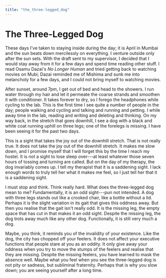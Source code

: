 ```yaml
---
title: "the_three-legged_dog"
---
```


# The Three-Legged Dog

These days I've taken to staying inside during the day; it is April in
Mumbai and the sun beats down mercilessly on everything. I venture
outside only after the sun sets. With the draft sent to my supervisor, I
decided that I would stay away from it for a few days and spend time
reading other stuff. I read Osamu Dazai's *No Longer Human* and tried
getting back to watching movies on Mubi; Dazai reminded me of Mishima
and sunk me into melancholy for a few days, and I could not bring myself
to watching movies.

After sunset, around 7pm, I get out of bed and head to the showers. I
run water through my hair and let it permeate the coarse strands and
smoothen it with conditioner. It takes forever to dry, so I forego the
headphones while cycling to the lab. This is the first time I see quite
a number of people in the day; people walking and cycling and talking
and running and petting. I while away time in the lab, reading and
writing and deleting and thinking. On my way back, in the stretch that
goes downhill, I see a dog with a black and white coat running uphill on
three legs; one of the forelegs is missing. I have been seeing it for
the past two days.

This is a sight that takes the joy out of the downhill stretch. That is
not really true. It does not take the joy out of the downhill stretch.
It makes me slow down, and I promise myself that I will forget this by
the time I reach my hostel. It is not a sight to lose sleep over---at
least whatever those seven hours of tossing and turning are called. But
on the day of my therapy, the dog invariably comes up. I tell my
therapist that it is a saddening sight. I lack enough words to truly
tell her what it makes me feel, so I just tell her that it is a
saddening sight.

I must stop and think. Think really hard. What does the three-legged dog
mean to me? Fundamentally, it is an odd sight---pun not intended. A dog
with three legs stands out like a crooked chair, like a bottle without a
lid. Perhaps it is the slight variation in its gait that gives this
oddness away. But then you realise that the gait isn't really odd. It is
the missing leg, the empty space that has cut in that makes it an odd
sight. Despite the missing leg, the dog trots away much like any other
dog. Functionally, it is still very much a dog.

Maybe, you think, it reminds you of the invalidity of your existence.
Like the dog, the city has chopped off your feelers. It does not affect
your executive functions that people stare at you as an oddity. It only
give away your oddness when you try to move the stumps of the feelers
and realise that they are missing. Despite the missing feelers, you have
learned to mask the absence well. Maybe what you feel when you see the
three-legged dog is not pity or sadness, but subliminal fraternity.
Perhaps that is why you slow down; you are seeing yourself after a long
time.
